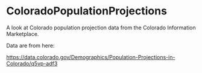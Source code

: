 # ColoradoPopulationProjections
A look at Colorado population projection data from the Colorado Information Marketplace.

Data are from here:

https://data.colorado.gov/Demographics/Population-Projections-in-Colorado/q5vp-adf3
